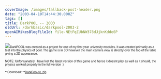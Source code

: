 ```yaml
---
coverImage: /images/fallback-post-header.png
date: "2003-04-10T14:44:30.000Z"
tags: []
title: DarkPOOL -- 2003
oldUrl: /darkbasic/darkpool-2003-2
openAIMikesBlogFileId: file-NEtFqZUbNW378dJjknKdde6P
---
```


![](https://www.mikecann.blog/wp-content/uploads/Image/darkpool.gif)<font size="1" face="Verdana, Arial, Helvetica, sans-serif">DarkPOOL was created as a project for one of my first year university modules. It was created primarily as a test into the physics of pool. The game is in 3D however the main camera view is directly over the top of the table giving a 2D appearance.</font>

<font size="1" face="Verdana, Arial, Helvetica, sans-serif">NOTE: Unfortuanately i have lost the latest version of this game and hence it doesnt play as well as it should, the physics worked properly in the full version :)</font>

<font size="1" face="Verdana, Arial, Helvetica, sans-serif">**Download: **[DarkPool-v1.zip](https://www.mikecann.blog/Files/DarkPool-v1.zip)
</font>
